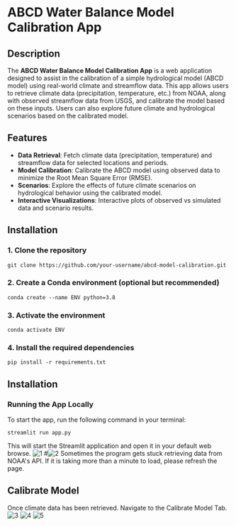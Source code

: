 # ABCD Water Balance Model Calibration App

## Description
The **ABCD Water Balance Model Calibration App** is a web application designed to assist in the calibration of a simple hydrological model (ABCD model) using real-world climate and streamflow data. This app allows users to retrieve climate data (precipitation, temperature, etc.) from NOAA, along with observed streamflow data from USGS, and calibrate the model based on these inputs. Users can also explore future climate and hydrological scenarios based on the calibrated model.

## Features
- **Data Retrieval**: Fetch climate data (precipitation, temperature) and streamflow data for selected locations and periods.
- **Model Calibration**: Calibrate the ABCD model using observed data to minimize the Root Mean Square Error (RMSE).
- **Scenarios**: Explore the effects of future climate scenarios on hydrological behavior using the calibrated model.
- **Interactive Visualizations**: Interactive plots of observed vs simulated data and scenario results.

## Installation

### 1. Clone the repository
```
git clone https://github.com/your-username/abcd-model-calibration.git
```
### 2. Create a Conda environment (optional but recommended)
```
conda create --name ENV python=3.8
```
### 3. Activate the environment
```
conda activate ENV
```
### 4. Install the required dependencies
```
pip install -r requirements.txt
```
## Installation
### Running the App Locally
To start the app, run the following command in your terminal:
```
streamlit run app.py
```
This will start the Streamlit application and open it in your default web browse.
![1](https://github.com/user-attachments/assets/42fafa66-3963-4d44-92fa-94694a8480fb)
#![2](https://github.com/user-attachments/assets/ccd67b48-80ac-4d65-af12-417c91d1ec1b)
Sometimes the program gets stuck retrieving data from NOAA's API. If it is taking more than a minute to load, please refresh the page.

## Calibrate Model
Once climate data has been retrieved. Navigate to the Calibrate Model Tab.
![3](https://github.com/user-attachments/assets/805e7229-9e34-47d4-8407-6e3d52ff24bd)
![4](https://github.com/user-attachments/assets/b9052c48-2e6b-46e5-a229-1f70bc13d637)
![5](https://github.com/user-attachments/assets/a484ca35-3dd6-42d0-abcb-c2d0e448cbb9)


